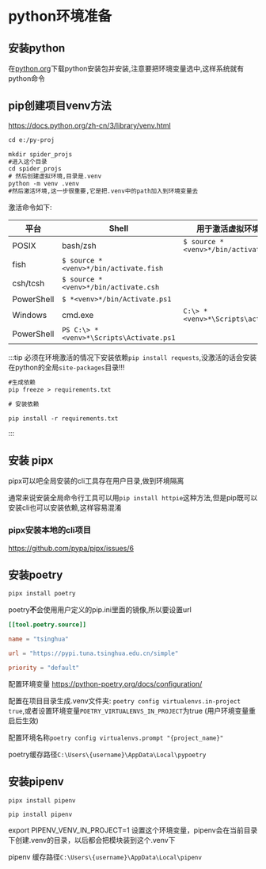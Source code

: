 # python环境准备

## 安装python

在[python.org](https://www.python.org/)下载python安装包并安装,注意要把环境变量选中,这样系统就有python命令

## pip创建项目venv方法

<https://docs.python.org/zh-cn/3/library/venv.html>

```txt
cd e:/py-proj

mkdir spider_projs
#进入这个目录
cd spider_projs
# 然后创建虚拟环境,目录是.venv
python -m venv .venv
#然后激活环境,这一步很重要,它是把.venv中的path加入到环境变量去

```

激活命令如下:

| 平台       | Shell                                   | 用于激活虚拟环境的命令               |
| ---------- | --------------------------------------- | ------------------------------------ |
| POSIX      | bash/zsh                                | `$ source *<venv>*/bin/activate`     |
| fish       | `$ source *<venv>*/bin/activate.fish`   |                                      |
| csh/tcsh   | `$ source *<venv>*/bin/activate.csh`    |                                      |
| PowerShell | `$ *<venv>*/bin/Activate.ps1`           |                                      |
| Windows    | cmd.exe                                 | `C:\> *<venv>*\Scripts\activate.bat` |
| PowerShell | `PS C:\> *<venv>*\Scripts\Activate.ps1` |                                      |

:::tip
必须在环境激活的情况下安装依赖`pip install requests`,没激活的话会安装在python的全局`site-packages`目录!!!

```txt
#生成依赖
pip freeze > requirements.txt

# 安装依赖

pip install -r requirements.txt

```

:::

## 安装 pipx

pipx可以吧全局安装的cli工具存在用户目录,做到环境隔离

通常来说安装全局命令行工具可以用`pip install httpie`这种方法,但是pip既可以安装cli也可以安装依赖,这样容易混淆

### pipx安装本地的cli项目

<https://github.com/pypa/pipx/issues/6>

## 安装poetry

```bash
pipx install poetry
```

poetry**不**会使用用户定义的pip.ini里面的镜像,所以要设置url

```toml
[[tool.poetry.source]]

name = "tsinghua"

url = "https://pypi.tuna.tsinghua.edu.cn/simple"

priority = "default"
```

配置环境变量
<https://python-poetry.org/docs/configuration/>

配置在项目目录生成.venv文件夹:
`poetry config virtualenvs.in-project true`,或者设置环境变量`POETRY_VIRTUALENVS_IN_PROJECT`为true  (用户环境变量重启后生效)

配置环境名称`poetry config virtualenvs.prompt "{project_name}"`

poetry缓存路径`C:\Users\{username}\AppData\Local\pypoetry`

## 安装pipenv

```shell
pipx install pipenv

pip install pipenv
```

export PIPENV_VENV_IN_PROJECT=1 设置这个环境变量，pipenv会在当前目录下创建.venv的目录，以后都会把模块装到这个.venv下

pipenv 缓存路径`C:\Users\{username}\AppData\Local\pipenv`
